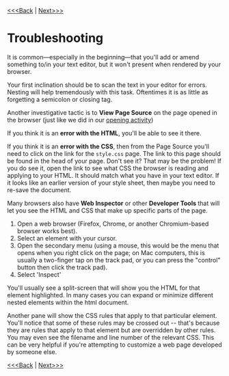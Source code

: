 [<<<Back](16-creating_stylesheet.md) | [Next>>>](18-summary.md)

# Troubleshooting

It is common—especially in the beginning—that you'll add or amend something to/in your text editor, but it won't present when rendered by your browser.

Your first inclination should be to scan the text in your editor for errors. Nesting will help tremendously with this task. Oftentimes it is as little as forgetting a semicolon or closing tag.

Another investigative tactic is to **View Page Source** on the page opened in the browser (just like we did in our [opening activity](02-opening_activity.md))

If you think it is an **error with the HTML**, you'll be able to see it there.

If you think it is an **error with the CSS**, then from the Page Source you'll need to click on the link for the `style.css` page. The link to this page should be found in the head of your page. Don't see it? That may be the problem! If you do see it, open the link to see what CSS the browser is reading and applying to your HTML. It should match what you have in your text editor. If it looks like an earlier version of your style sheet, then maybe you need to re-save the document.

Many browsers also have **Web Inspector** or other **Developer Tools** that will let you see the HTML and CSS that make up specific parts of the page.

1. Open a web browser (Firefox, Chrome, or another Chromium-based browser works best).
2. Select an element with your cursor. 
3. Open the secondary menu (using a mouse, this would be the menu that opens when you right click on the page; on Mac computers, this is usually a two-finger tap on the track pad, or you can press the "control" button then click the track pad).
4. Select 'Inspect'

You'll usually see a split-screen that will show you the HTML for that element highlighted. In many cases you can expand or minimize different nested elements within the html document.

Another pane will show the CSS rules that apply to that particular element. You'll notice that some of these rules may be crossed out -- that's because they are rules that apply to that element but are overridden by other rules. You may even see the filename and line number of the relevant CSS. This can be very helpful if you're attempting to customize a web page developed by someone else.

[<<<Back](16-creating_stylesheet.md) | [Next>>>](18-summary.md)
